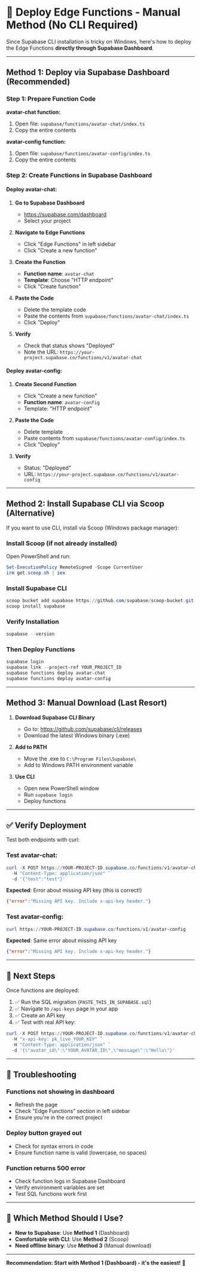 # 🚀 Deploy Edge Functions - Manual Method (No CLI Required)

Since Supabase CLI installation is tricky on Windows, here's how to deploy the Edge Functions **directly through Supabase Dashboard**.

---

## Method 1: Deploy via Supabase Dashboard (Recommended)

### Step 1: Prepare Function Code

**avatar-chat function:**

1. Open file: `supabase/functions/avatar-chat/index.ts`
2. Copy the entire contents

**avatar-config function:**

1. Open file: `supabase/functions/avatar-config/index.ts`
2. Copy the entire contents

### Step 2: Create Functions in Supabase Dashboard

#### Deploy avatar-chat:

1. **Go to Supabase Dashboard**
   - https://supabase.com/dashboard
   - Select your project

2. **Navigate to Edge Functions**
   - Click "Edge Functions" in left sidebar
   - Click "Create a new function"

3. **Create the Function**
   - **Function name**: `avatar-chat`
   - **Template**: Choose "HTTP endpoint"
   - Click "Create function"

4. **Paste the Code**
   - Delete the template code
   - Paste the contents from `supabase/functions/avatar-chat/index.ts`
   - Click "Deploy"

5. **Verify**
   - Check that status shows "Deployed"
   - Note the URL: `https://your-project.supabase.co/functions/v1/avatar-chat`

#### Deploy avatar-config:

1. **Create Second Function**
   - Click "Create a new function"
   - **Function name**: `avatar-config`
   - Template: "HTTP endpoint"

2. **Paste the Code**
   - Delete template
   - Paste contents from `supabase/functions/avatar-config/index.ts`
   - Click "Deploy"

3. **Verify**
   - Status: "Deployed"
   - URL: `https://your-project.supabase.co/functions/v1/avatar-config`

---

## Method 2: Install Supabase CLI via Scoop (Alternative)

If you want to use CLI, install via Scoop (Windows package manager):

### Install Scoop (if not already installed)

Open PowerShell and run:

```powershell
Set-ExecutionPolicy RemoteSigned -Scope CurrentUser
irm get.scoop.sh | iex
```

### Install Supabase CLI

```powershell
scoop bucket add supabase https://github.com/supabase/scoop-bucket.git
scoop install supabase
```

### Verify Installation

```powershell
supabase --version
```

### Then Deploy Functions

```powershell
supabase login
supabase link --project-ref YOUR_PROJECT_ID
supabase functions deploy avatar-chat
supabase functions deploy avatar-config
```

---

## Method 3: Manual Download (Last Resort)

1. **Download Supabase CLI Binary**
   - Go to: https://github.com/supabase/cli/releases
   - Download the latest Windows binary (.exe)

2. **Add to PATH**
   - Move the .exe to `C:\Program Files\Supabase\`
   - Add to Windows PATH environment variable

3. **Use CLI**
   - Open new PowerShell window
   - Run `supabase login`
   - Deploy functions

---

## ✅ Verify Deployment

Test both endpoints with curl:

### Test avatar-chat:

```powershell
curl -X POST https://YOUR-PROJECT-ID.supabase.co/functions/v1/avatar-chat `
  -H "Content-Type: application/json" `
  -d '{"test":"test"}'
```

**Expected**: Error about missing API key (this is correct!)

```json
{"error":"Missing API key. Include x-api-key header."}
```

### Test avatar-config:

```powershell
curl https://YOUR-PROJECT-ID.supabase.co/functions/v1/avatar-config
```

**Expected**: Same error about missing API key

```json
{"error":"Missing API key. Include x-api-key header."}
```

---

## 🎯 Next Steps

Once functions are deployed:

1. ✅ Run the SQL migration (`PASTE_THIS_IN_SUPABASE.sql`)
2. ✅ Navigate to `/api-keys` page in your app
3. ✅ Create an API key
4. ✅ Test with real API key:

```powershell
curl -X POST https://YOUR-PROJECT-ID.supabase.co/functions/v1/avatar-chat `
  -H "x-api-key: pk_live_YOUR_KEY" `
  -H "Content-Type: application/json" `
  -d '{\"avatar_id\":\"YOUR_AVATAR_ID\",\"message\":\"Hello\"}'
```

---

## 🐛 Troubleshooting

### Functions not showing in dashboard

- Refresh the page
- Check "Edge Functions" section in left sidebar
- Ensure you're in the correct project

### Deploy button grayed out

- Check for syntax errors in code
- Ensure function name is valid (lowercase, no spaces)

### Function returns 500 error

- Check function logs in Supabase Dashboard
- Verify environment variables are set
- Test SQL functions work first

---

## 📝 Which Method Should I Use?

- **New to Supabase**: Use **Method 1** (Dashboard)
- **Comfortable with CLI**: Use **Method 2** (Scoop)
- **Need offline binary**: Use **Method 3** (Manual download)

---

**Recommendation: Start with Method 1 (Dashboard) - it's the easiest!** 🚀
